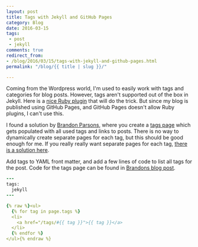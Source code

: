 ```yaml
---
layout: post
title: Tags with Jekyll and GitHub Pages
category: Blog
date: 2016-03-15
tags:
 - post
 - jekyll
comments: true
redirect_from:
- /blog/2016/03/15/tags-with-jekyll-and-github-pages.html
permalink: "/blog/{{ title | slug }}/"

---
```

Coming from the Wordpress world, I'm used to easily work with tags and categories for blog posts. However, tags aren't supported out of the box in Jekyll. Here is a [nice Ruby plugin](https://github.com/pattex/jekyll-tagging) that will do the trick. But since my blog is published using GitHub Pages, and GitHub Pages doesn't allow Ruby plugins, I can't use this.

I found a solution by [Brandon Parsons](https://twitter.com/bkparso), where you create a [tags page](/tags/) which gets populated with all used tags and links to posts. There is no way to dynamically create separate pages for each tag, but this should be good enough for me. If you really really want separate pages for each tag, [there is a solution here](http://charliepark.org/tags-in-jekyll/).

Add tags to YAML front matter, and add a few lines of code to list all tags for the post. Code for the tags page can be found in [Brandons blog post](https://blog.brandonparsons.me/2015-using-tags-in-a-jekyll-blog-on-github-pages).

```rb
---
tags:
  jekyll
---
```

```yaml
{% raw %}<ul>
  {% for tag in page.tags %}
  <li>
    <a href="/tags/#{{ tag }}">{{ tag }}</a>
  </li>
  {% endfor %}
</ul>{% endraw %}
```
